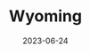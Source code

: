 ---
title: "Wyoming"
cc-type: state
borders:
  - Colorado
  - Idaho
  - Montana
  - Nebraska
  - South Dakota
  - Utah
cities:
  - Wheatland
country:
  - United States
date: 2023-06-24
hashtag: wyoming
tags:
  - state
  - United States
---